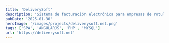 ```yaml
---
title: 'DeliverySoft'
description: 'Sistema de facturación electrónica para empresas de rotulación e impresión.'
pubDate: '2025-01-30'
heroImage: '/images/projects/deliverysoft.net.png'
tags: ['SPA', 'ANGULARJS', 'PHP', 'MYSQL']
url: 'https://deliverysoft.net'
---
```





